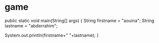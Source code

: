 # game
public static void main(String[] args)
{
   String firstname = "aouina";
   String lastname = "abderrahim";
   
   System.out.println(firstname+" "+lastname);
}
